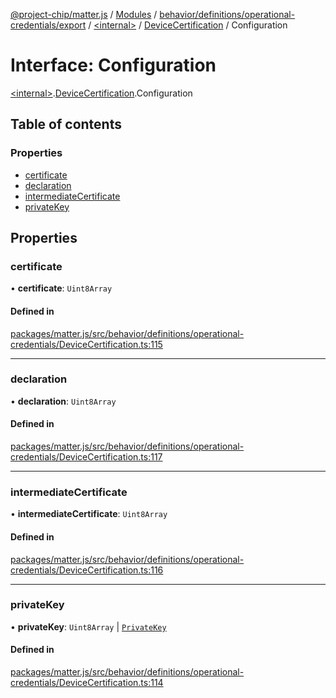 [@project-chip/matter.js](../README.md) / [Modules](../modules.md) / [behavior/definitions/operational-credentials/export](../modules/behavior_definitions_operational_credentials_export.md) / [\<internal\>](../modules/behavior_definitions_operational_credentials_export._internal_.md) / [DeviceCertification](../modules/behavior_definitions_operational_credentials_export._internal_.DeviceCertification.md) / Configuration

# Interface: Configuration

[\<internal\>](../modules/behavior_definitions_operational_credentials_export._internal_.md).[DeviceCertification](../modules/behavior_definitions_operational_credentials_export._internal_.DeviceCertification.md).Configuration

## Table of contents

### Properties

- [certificate](behavior_definitions_operational_credentials_export._internal_.DeviceCertification.Configuration.md#certificate)
- [declaration](behavior_definitions_operational_credentials_export._internal_.DeviceCertification.Configuration.md#declaration)
- [intermediateCertificate](behavior_definitions_operational_credentials_export._internal_.DeviceCertification.Configuration.md#intermediatecertificate)
- [privateKey](behavior_definitions_operational_credentials_export._internal_.DeviceCertification.Configuration.md#privatekey)

## Properties

### certificate

• **certificate**: `Uint8Array`

#### Defined in

[packages/matter.js/src/behavior/definitions/operational-credentials/DeviceCertification.ts:115](https://github.com/project-chip/matter.js/blob/0c058ae17fdba4c0b89b8b13c309011d51782299/packages/matter.js/src/behavior/definitions/operational-credentials/DeviceCertification.ts#L115)

___

### declaration

• **declaration**: `Uint8Array`

#### Defined in

[packages/matter.js/src/behavior/definitions/operational-credentials/DeviceCertification.ts:117](https://github.com/project-chip/matter.js/blob/0c058ae17fdba4c0b89b8b13c309011d51782299/packages/matter.js/src/behavior/definitions/operational-credentials/DeviceCertification.ts#L117)

___

### intermediateCertificate

• **intermediateCertificate**: `Uint8Array`

#### Defined in

[packages/matter.js/src/behavior/definitions/operational-credentials/DeviceCertification.ts:116](https://github.com/project-chip/matter.js/blob/0c058ae17fdba4c0b89b8b13c309011d51782299/packages/matter.js/src/behavior/definitions/operational-credentials/DeviceCertification.ts#L116)

___

### privateKey

• **privateKey**: `Uint8Array` \| [`PrivateKey`](crypto_export.PrivateKey.md)

#### Defined in

[packages/matter.js/src/behavior/definitions/operational-credentials/DeviceCertification.ts:114](https://github.com/project-chip/matter.js/blob/0c058ae17fdba4c0b89b8b13c309011d51782299/packages/matter.js/src/behavior/definitions/operational-credentials/DeviceCertification.ts#L114)
